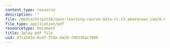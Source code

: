 ```yaml
---
content_type: resource
description: ''
file: /media/https%3A/open-learning-course-data-rc.s3.amazonaws.com/6-046j-design-and-analysis-of-algorithms-spring-2015/d7ca543a0cdf37de9a29f0033bac7d99_WwMz2fJwUCg.pdf
file_type: application/pdf
resourcetype: Document
title: 3play pdf file
uid: d7ca543a-0cdf-37de-9a29-f0033bac7d99
---
```

